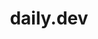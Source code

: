 ---
codehost: https://github.com/dailydotdev/daily
facebook: https://facebook.com/dailydotdev
instagram: https://instagram.com/dailydotdev
logohandle: dailydev
sort: daily
title: daily.dev
twitter: https://x.com/dailydotdev
website: https://daily.dev/
---